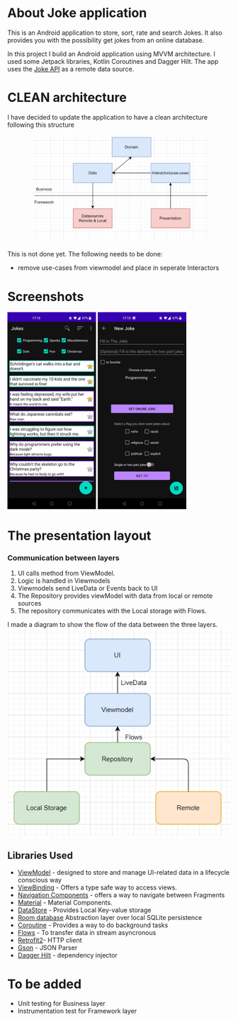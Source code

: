 # About Joke application

This is an Android application to store, sort, rate and search Jokes. It also provides you with the possibility get jokes from an online database.

In this project I build an Android application using MVVM architecture. I used some Jetpack libraries, Kotlin Coroutines and Dagger Hilt. The app uses the [Joke API](https://jokeapi.dev/) as a remote data source.

# CLEAN architecture

I have decided to update the application to have a clean architecture following this structure
<p align="center">
  <img src="figures/architecture.jpeg" width="400">
</p>

This is not done yet. The following needs to be done: 

* remove use-cases from viewmodel and place in seperate Interactors


# Screenshots
<p>
  <img src="figures/ScreenShot1.jpeg" width="200">
  <img src="figures/Screenshot2.jpeg" width="200">
</p>

# The presentation layout
### Communication between layers
1. UI calls method from ViewModel.
2. Logic is handled in Viewmodels
3. Viewmodels send LiveData or Events back to UI
4. The Repository provides viewModel with data from local or remote sources 
5. The repository communicates with the Local storage with Flows. 

I made a diagram to show the flow of the data between the three layers.
![System Architecture](figures/diagram.PNG )


Libraries Used
---------------
* [ViewModel](https://developer.android.com/topic/libraries/architecture/viewmodel) - designed to store and manage UI-related data in a lifecycle conscious way
* [ViewBinding](https://developer.android.com/topic/libraries/view-binding) - Offers a type safe way to access views. 
* [Navigation Components](https://developer.android.com/guide/navigation/navigation-getting-started) - offers a way to navigate between Fragments
* [Material](https://material.io/develop/android/docs/getting-started/) - Material Components.
* [DataStore](https://developer.android.com/topic/libraries/architecture/datastore) - Provides Local Key-value storage
* [Room database](https://developer.android.com/training/data-storage/room) Abstraction layer over local SQLite persistence
* [Coroutine](https://github.com/Kotlin/kotlinx.coroutines) - Provides a way to do background tasks
* [Flows](https://kotlin.github.io/kotlinx.coroutines/kotlinx-coroutines-core/kotlinx.coroutines.flow/-flow/) - To transfer data in stream asyncronous
* [Retrofit2](https://square.github.io/retrofit/)- HTTP client
* [Gson](https://github.com/google/gson) - JSON Parser
* [Dagger Hilt](https://dagger.dev/hilt/) - dependency injector


# To be added
* Unit testing for Business layer
* Instrumentation test for Framework layer

<br />
